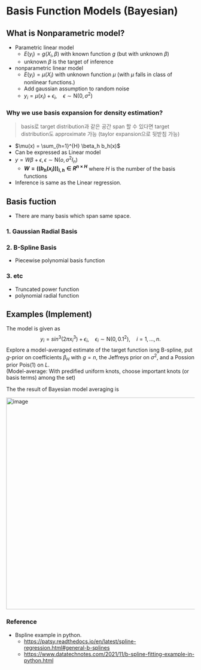 # Basis Function Models (Bayesian)
## What is Nonparametric model?
- Parametric linear model
  - $E(y_i) = g(X_i, \beta)$ with known function $g$ (but with unknown $\beta$)
  - unknown $\beta$ is the target of inference
- nonparametric linear model
  - $E(y_i) = \mu(X_i)$ with unknown function $\mu$ (with $\mu$ falls in class of nonlinear functions.)
  - Add gaussian assumption to random noise
  - $y_i = \mu(x_i) + \epsilon_i, \quad \epsilon \sim \text{N}(0, \sigma^2)$
  
### Why we use basis expansion for density estimation?
> basis로 target distribution과 같은 공간 span 할 수 있다면 target distribution도 approximate 가능 (taylor expansion으로 뒷받침 가능)  

- $\mu(x) = \sum_{h=1}^{H} \beta_h b_h(x)$
- Can be expressed as Linear model
- $y = W\beta + \epsilon, \epsilon \sim \text{N}(o, \sigma^2 I_n)$
  - **$W = ((b_h(x_i)))_{i, h} \in R^{n \times H}$** where $H$ is the number of the basis functions 
- Inference is same as the Linear regression.

## Basis fuction
- There are many basis which span same space. 

### 1. Gaussian Radial Basis
### 2. B-Spline Basis
- Piecewise polynomial basis function
### 3. etc
- Truncated power function
- polynomial radial function

## Examples (Implement)
The model is given as   
$$y_i = sin^3(2 \pi x^3_i) + \epsilon_i, \quad \epsilon_i \sim \text{N}(0, 0.1^2), \quad i = 1, \dots, n.$$
Explore a model-averaged estimate of the target function isng B-spline, put $g$-prior on coefficients $\beta_H$ with $g = n$, the Jeffreys prior on $\sigma^2$, and a Possion prior Pois(1) on $L$.  
(Model-average: With predified uniform knots, choose important knots (or basis terms) among the set)  
  
The the result of Bayesian model averaging is  
  
<img width="566" alt="image" src="https://github.com/juyeon999/Advanced_Bayesian_Methods/assets/132811616/f5e9ffca-c1c3-41d7-be9f-8e78c4b23bc8">


### Reference
- Bspline example in python. 
   - https://patsy.readthedocs.io/en/latest/spline-regression.html#general-b-splines
   - https://www.datatechnotes.com/2021/11/b-spline-fitting-example-in-python.html
